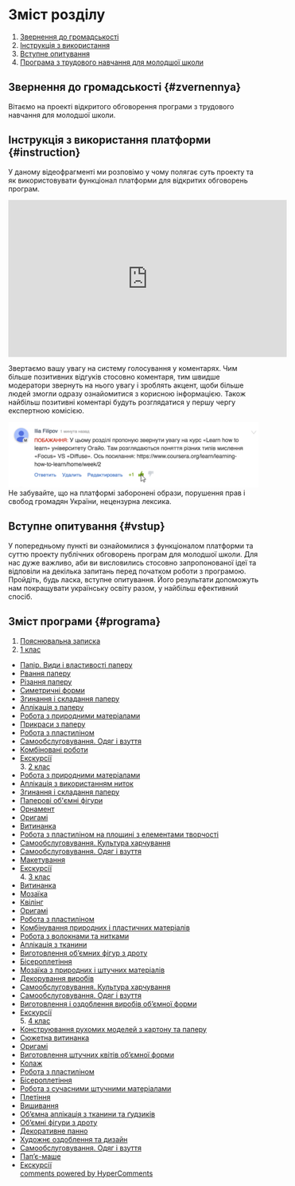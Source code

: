 <div id="hypercomments_widget" class="js-hypercomments-widget invisible"></div>

# Зміст розділу
1. [Звернення до громадськості](#zvernennya)
2. [Інструкція з використання](#instruction)
3. [Вступне опитування](#vstup)
4. [Програма з трудового навчання для молодшої школи](#programa)

Звернення до громадськості {#zvernennya}
--

Вітаємо на проекті відкритого обговорення програми з трудового навчання для молодшої школи.


Інструкція з використання платформи {#instruction}
--
У даному відеофрагменті ми розповімо у чому полягає суть проекту та як використовувати функціонал платформи для відкритих обговорень програм.

<div class="fluidMedia">
<iframe align="center" width="560" height="315" src="https://www.youtube.com/embed/V_Cii41-v-w" frameborder="0" allowfullscreen></iframe>
</div>
<div class="space">
</div>

Звертаємо вашу увагу на систему голосування у коментарях. Чим більше позитивних відгуків стосовно коментаря, тим швидше модератори звернуть на нього увагу і зроблять акцент, щоби більше людей змогли одразу ознайомитися з корисною інформацією. Також найбільш позитивні коментарі будуть розглядатися у першу чергу експертною комісією.

![Коментування](1.jpg)
Не забувайте, що на платформі заборонені образи, порушення прав і свобод громадян України, нецензурна лексика.

Вступне опитування {#vstup}
--
У попередньому пункті ви ознайомилися з функціоналом платформи та суттю проекту публічних обговорень програм для молодшої школи. Для нас дуже важливо, аби ви висловились стосовно запропонованої ідеї та відповіли на декілька запитань перед початком роботи з програмою. Пройдіть, будь ласка, вступне опитування. Його результати допоможуть нам покращувати українську освіту разом, у найбільш ефективний спосіб. 

Зміст програми {#programa}
--
1. <a href="https://edera.gitbooks.io/ed-era-book-mon-arts3/content/poyasnuvalna_zapyska.html">Пояснювальна записка</a>
2. <a href="https://edera.gitbooks.io/ed-era-book-mon-arts3/content/1/1_klas.html">1 клас</a>
<ul type="disc">
<li><a href="https://edera.gitbooks.io/ed-era-book-mon-arts3/content/1/papir_v%D1%83d%D1%83_i_vlast%D1%83vosti_paperu.html">Папір. Види і властивості паперу</a></li>
<li><a href="https://edera.gitbooks.io/ed-era-book-mon-arts3/content/1/rvannya_paperu.html">Рвання паперу</a></li>
<li><a href="https://edera.gitbooks.io/ed-era-book-mon-arts3/content/1/rizannya_paperu.html">Різання паперу</a></li>
<li><a href="https://edera.gitbooks.io/ed-era-book-mon-arts3/content/1/s%D1%83metr%D1%83chni_form%D1%83.html">Симетричні форми</a></li>
<li><a href="https://edera.gitbooks.io/ed-era-book-mon-arts3/content/1/zg%D1%83nannya_i_skladannya_paperu.html">Згинання і складання паперу</a></li>
<li><a href="https://edera.gitbooks.io/ed-era-book-mon-arts3/content/1/aplikatsiya_z_paperu.html">Аплікація з паперу</a></li>
<li><a href="https://edera.gitbooks.io/ed-era-book-mon-arts3/content/1/robota_z_pr%D1%83rodn%D1%83m%D1%83_materialam%D1%83.html">Робота з природними матеріалами</a></li>
<li><a href="https://edera.gitbooks.io/ed-era-book-mon-arts3/content/1/pr%D1%83kras%D1%83_z_paperu.html">Прикраси з паперу</a></li>
<li><a href="https://edera.gitbooks.io/ed-era-book-mon-arts3/content/1/robota_z_plast%D1%83linom.html">Робота з пластиліном</a></li>
<li><a href="https://edera.gitbooks.io/ed-era-book-mon-arts3/content/1/samoobslugovuvannya.html">Самообслуговування. Одяг і взуття</a></li>
<li><a href="https://edera.gitbooks.io/ed-era-book-mon-arts3/content/1/kombinovani_robot%D1%83.html">Комбіновані роботи</a></li>
<li><a href="https://edera.gitbooks.io/ed-era-book-mon-arts3/content/1/ekskursiyi.html">Екскурсії</a></li>
3. <a href="https://edera.gitbooks.io/ed-era-book-mon-arts3/content/2/2_klas.html">2 клас</a>
<li><a href="https://edera.gitbooks.io/ed-era-book-mon-arts3/content/2/robota_z_pr%D1%83rodn%D1%83m%D1%83_materialam%D1%83.html">Робота з природними матеріалами</a></li>
<li><a href="https://edera.gitbooks.io/ed-era-book-mon-arts3/content/2/aplikatsiya_z_v%D1%83kor%D1%83stannyam_n%D1%83tok.html">Аплікація з використанням ниток</a></li>
<li><a href="https://edera.gitbooks.io/ed-era-book-mon-arts3/content/2/zg%D1%83nannya_i_skladannya_paperu.html">Згинання і складання паперу</a></li>
<li><a href="https://edera.gitbooks.io/ed-era-book-mon-arts3/content/2/paperovi_obyemni_figur%D1%83.html">Паперові об'ємні фігури</a></li>
<li><a href="https://edera.gitbooks.io/ed-era-book-mon-arts3/content/2/ornament.html">Орнамент</a></li>
<li><a href="https://edera.gitbooks.io/ed-era-book-mon-arts3/content/2/or%D1%83gami.html">Оригамі</a></li>
<li><a href="https://edera.gitbooks.io/ed-era-book-mon-arts3/content/2/v%D1%83t%D1%83nanka.html">Витинанка</a></li>
<li><a href="https://edera.gitbooks.io/ed-era-book-mon-arts3/content/2/robota_z_plast%D1%83linom_na_plosch%D1%83ni_z_elementam%D1%83_tvorchosti.html">Робота з пластиліном на площині з елементами творчості</a></li>
<li><a href="https://edera.gitbooks.io/ed-era-book-mon-arts3/content/2/samoobslugovuvannya_kultura_kharchuvannya.html">Самообслуговування. Культура харчування</a></li>
<li><a href="https://edera.gitbooks.io/ed-era-book-mon-arts3/content/2/samoobslugovuvannya_odyag_i_vzuttya.html">Самообслуговування. Одяг і взуття</a></li>
<li><a href="https://edera.gitbooks.io/ed-era-book-mon-arts3/content/2/maketuvannya.html">Макетування</a></li>
<li><a href="https://edera.gitbooks.io/ed-era-book-mon-arts3/content/2/ekskursiyi.html">Екскурсії</a></li>
4. <a href="https://edera.gitbooks.io/ed-era-book-mon-arts3/content/3/3_klas.html">3 клас</a>
<li><a href="https://edera.gitbooks.io/ed-era-book-mon-arts3/content/3/v%D1%83t%D1%83nanka.html">Витинанка</a></li>
<li><a href="https://edera.gitbooks.io/ed-era-book-mon-arts3/content/3/mozayika.html">Мозаїка</a></li>
<li><a href="https://edera.gitbooks.io/ed-era-book-mon-arts3/content/3/kviling.html">Квілінг</a></li>
<li><a href="https://edera.gitbooks.io/ed-era-book-mon-arts3/content/3/or%D1%83gami.html">Оригамі</a></li>
<li><a href="https://edera.gitbooks.io/ed-era-book-mon-arts3/content/3/robota_z_plast%D1%83linom.html">Робота з пластиліном</a></li>
<li><a href="https://edera.gitbooks.io/ed-era-book-mon-arts3/content/3/kombinuvannya_pr%D1%83rodn%D1%83kh_i_plast%D1%83chn%D1%83kh_materialiv.html">Комбінування природних і пластичних матеріалів</a></li>
<li><a href="https://edera.gitbooks.io/ed-era-book-mon-arts3/content/3/robota_z_voloknam%D1%83_ta_n%D1%83tkam%D1%83.html">Робота з волокнами та нитками</a></li>
<li><a href="https://edera.gitbooks.io/ed-era-book-mon-arts3/content/3/aplikatsiya_z_tkan%D1%83n%D1%83.html">Аплікація з тканини</a></li>
<li><a href="https://edera.gitbooks.io/ed-era-book-mon-arts3/content/3/v%D1%83gotovlennya_obyemn%D1%83kh_figur_z_drotu.html">Виготовлення об’ємних фігур з дроту</a></li>
<li><a href="https://edera.gitbooks.io/ed-era-book-mon-arts3/content/3/biseropletinnya.html">Бісероплетіння</a></li>
<li><a href="https://edera.gitbooks.io/ed-era-book-mon-arts3/content/3/mozayika_z_pr%D1%83rodn%D1%83kh_i_shtuchn%D1%83kh_materialiv.html">Мозаїка з природних і штучних матеріалів</a></li>
<li><a href="https://edera.gitbooks.io/ed-era-book-mon-arts3/content/3/dekoruvannya_v%D1%83robiv.html">Декорування виробів</a></li>
<li><a href="https://edera.gitbooks.io/ed-era-book-mon-arts3/content/3/samoobslugovuvannya_kultura_kharchuvannya.html">Самообслуговування. Культура харчування</a></li>
<li><a href="https://edera.gitbooks.io/ed-era-book-mon-arts3/content/3/samoobslugovuvannya_odyag_i_vzuttya.html">Самообслуговування. Одяг і взуття</a></li>
<li><a href="https://edera.gitbooks.io/ed-era-book-mon-arts3/content/3/v%D1%83gotovlennya_i_ozdoblennya_v%D1%83robiv_obyemnoyi_form%D1%83.html">Виготовлення і оздоблення виробів об’ємної форми</a></li>
<li><a href="https://edera.gitbooks.io/ed-era-book-mon-arts3/content/3/ekskursiyi.html">Екскурсії</a></li>
5. <a href="https://edera.gitbooks.io/ed-era-book-mon-arts3/content/4/4_klas.html">4 клас</a>
<li><a href="https://edera.gitbooks.io/ed-era-book-mon-arts3/content/4/konstruyuvannya_rukhomikh_modeley_z_kartonu_ta_paperu.html">Конструювання рухомих моделей з картону та паперу</a></li>
<li><a href="https://edera.gitbooks.io/ed-era-book-mon-arts3/content/4/v%D1%83t%D1%83nanka.html">Сюжетна витинанка</a></li>
<li><a href="https://edera.gitbooks.io/ed-era-book-mon-arts3/content/4/or%D1%83gami.html">Оригамі</a></li>
<li><a href="https://edera.gitbooks.io/ed-era-book-mon-arts3/content/4/v%D1%83gotovlennya_schtuchnyx_kvitiv_obyemnoyi_form%D1%83.html">Виготовлення штучних квітів об’ємної форми</a></li>
<li><a href="https://edera.gitbooks.io/ed-era-book-mon-arts3/content/4/kolaz.html">Колаж</a></li>
<li><a href="https://edera.gitbooks.io/ed-era-book-mon-arts3/content/4/robota_z_plast%D1%83linom.html">Робота з пластиліном</a></li>
<li><a href="https://edera.gitbooks.io/ed-era-book-mon-arts3/content/4/biseropletinnya.html">Бісероплетіння</a></li>
<li><a href="https://edera.gitbooks.io/ed-era-book-mon-arts3/content/4/robota_z_suchacnymu_schtuchnymy_materialam%D1%83.html">Робота з сучасними штучними матеріалами</a></li>
<li><a href="https://edera.gitbooks.io/ed-era-book-mon-arts3/content/4/pletinnya.html">Плетіння</a></li>
<li><a href="https://edera.gitbooks.io/ed-era-book-mon-arts3/content/4/vishivannya.html">Вишивання</a></li>
<li><a href="https://edera.gitbooks.io/ed-era-book-mon-arts3/content/4/obyemna_aplikatsiya_z_tkan%D1%83n%D1%83_ta_gydzykiv.html">Об’ємна аплікація з тканини та ґудзиків</a></li>
<li><a href="https://edera.gitbooks.io/ed-era-book-mon-arts3/content/4/obyemn%D1%83_figury_z_drotu.html">Об’ємні фігури з дроту</a></li>
<li><a href="https://edera.gitbooks.io/ed-era-book-mon-arts3/content/4/dekorat%D1%83vne_panno.html">Декоративне панно</a></li>
<li><a href="https://edera.gitbooks.io/ed-era-book-mon-arts3/content/4/khudozhnye_ozdoblennya_ta_d%D1%83zayn.html">Художнє оздоблення та дизайн</a></li>
<li><a href="https://edera.gitbooks.io/ed-era-book-mon-arts3/content/4/samoobslugovuvannya_odyag_i_vzuttya.html">Самообслуговування. Одяг і взуття</a></li>
<li><a href="https://edera.gitbooks.io/ed-era-book-mon-arts3/content/4/papye-mashe.html">Пап’є-маше</a></li>
<li><a href="https://edera.gitbooks.io/ed-era-book-mon-arts3/content/4/ekskursiyi.html">Екскурсії</a></li>

<div class="js-hypercomments-container">
<a href="http://hypercomments.com" class="hc-link" title="comments widget">comments powered by HyperComments</a>
</div>